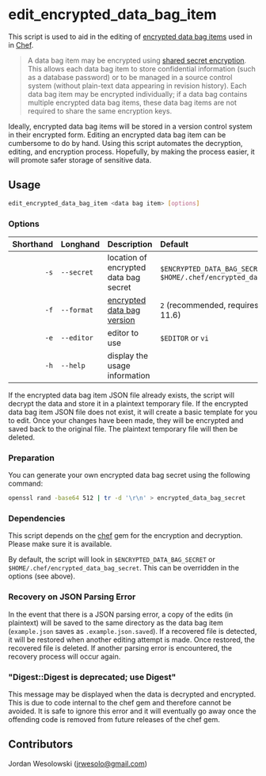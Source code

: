 # edit_encrypted_data_bag_item

This script is used to aid in the editing of [encrypted data bag items](http://docs.opscode.com/chef/essentials_data_bags.html#encrypt-a-data-bag-item) used in in [Chef](http://docs.opscode.com/chef_overview.html). 

> A data bag item may be encrypted using [shared secret encryption](https://en.wikipedia.org/wiki/Symmetric-key_algorithm). This allows each data bag item to store confidential information (such as a database password) or to be managed in a source control system (without plain-text data appearing in revision history). Each data bag item may be encrypted individually; if a data bag contains multiple encrypted data bag items, these data bag items are not required to share the same encryption keys.

Ideally, encrypted data bag items will be stored in a version control system in their encrypted form. Editing an encrypted data bag item can be cumbersome to do by hand. Using this script automates the decryption, editing, and encryption process. Hopefully, by making the process easier, it will promote safer storage of sensitive data.

## Usage

```bash
edit_encrypted_data_bag_item <data bag item> [options]
```

### Options

| Shorthand | Longhand   | Description | Default |
| --------: | :--------- | :---------- | :------ |
| `-s`      | `--secret` | location of encrypted data bag secret | `$ENCRYPTED_DATA_BAG_SECRET` or `$HOME/.chef/encrypted_data_bag_secret` |
| `-f`      | `--format` | [encrypted data bag version](http://docs.opscode.com/chef/essentials_data_bags.html#encryption-versions) | `2` (recommended, requires Chef >= 11.6) |
| `-e`      | `--editor` | editor to use | `$EDITOR` or `vi` |
| `-h`      | `--help`   | display the usage information | |

If the encrypted data bag item JSON file already exists, the script will decrypt the data and store it in a plaintext temporary file. If the encrypted data bag item JSON file does not exist, it will create a basic template for you to edit. Once your changes have been made, they will be encrypted and saved back to the original file. The plaintext temporary file will then be deleted.

### Preparation

You can generate your own encrypted data bag secret using the following command:

```bash
openssl rand -base64 512 | tr -d '\r\n' > encrypted_data_bag_secret
```

### Dependencies

This script depends on the [chef](https://rubygems.org/gems/chef) gem for the encryption and decryption. Please make sure it is available.

By default, the script will look in `$ENCRYPTED_DATA_BAG_SECRET` or `$HOME/.chef/encrypted_data_bag_secret`. This can be overridden in the options (see above).

### Recovery on JSON Parsing Error

In the event that there is a JSON parsing error, a copy of the edits (in plaintext) will be saved to the same directory as the data bag item (`example.json` saves as `.example.json.saved`). If a recovered file is detected, it will be restored when another editing attempt is made. Once restored, the recovered file is deleted. If another parsing error is encountered, the recovery process will occur again.

### "Digest::Digest is deprecated; use Digest"

This message may be displayed when the data is decrypted and encrypted. This is due to code internal to the chef gem and therefore cannot be avoided. It is safe to ignore this error and it will eventually go away once the offending code is removed from future releases of the chef gem.

## Contributors

Jordan Wesolowski (<jrwesolo@gmail.com>)
